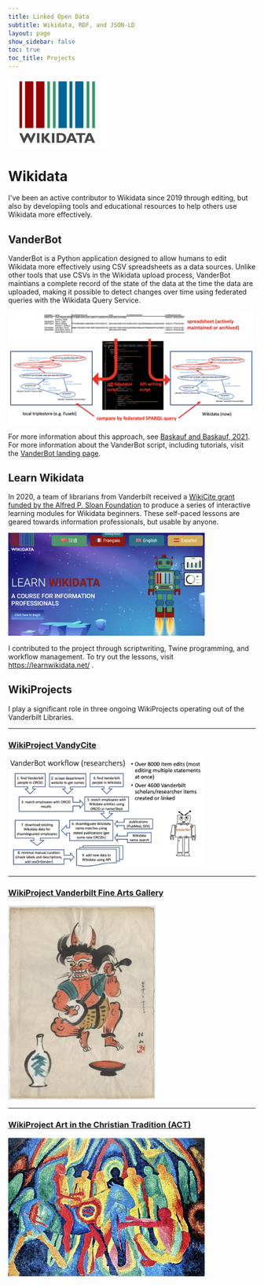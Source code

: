 ```yaml
---
title: Linked Open Data
subtitle: Wikidata, RDF, and JSON-LD
layout: page
show_sidebar: false
toc: true
toc_title: Projects
---
```


<img src="/img/wikidata-logo.png" alt="Wikidata logo" width="200"><br/>

# Wikidata

I've been an active contributor to Wikidata since 2019 through editing, but also by developiing tools and educational resources to help others use Wikidata more effectively.

## VanderBot

VanderBot is a Python application designed to allow humans to edit Wikidata more effectively using CSV spreadsheets as a data sources. Unlike other tools that use CSVs in the Wikidata upload process, VanderBot maintians a complete record of the state of the data at the time the data are uploaded, making it possible to detect changes over time using federated queries with the Wikidata Query Service.

<img src="/img/csv_to_graph.png" alt="CSV to graph conversion" width="500"><br/>

For more information about this approach, see [Baskauf and Baskauf, 2021](https://doi.org/10.3233/SW-210443). For more information about the VanderBot script, including tutorials, visit the [VanderBot landing page](http://vanderbi.lt/vanderbot). 

## Learn Wikidata

In 2020, a team of librarians from Vanderbilt received a [WikiCite grant funded by the Alfred P. Sloan Foundation](https://meta.wikimedia.org/wiki/Wikicite/grant/WikiCite_for_Librarians:_Interactive_Learning_Pathways_for_Information_Professionals) to produce a series of interactive learning modules for Wikidata beginners. These self-paced lessons are geared towards information professionals, but usable by anyone.

<img src="/img/learn_wikidata.png" alt="Learn Wikidata splash screen" width="400"><br/>

I contributed to the project through scriptwriting, Twine programming, and workflow management. To try out the lessons, visit <https://learnwikidata.net/> .

## WikiProjects

I play a significant role in three ongoing WikiProjects operating out of the Vanderbilt Libraries.

------

### [WikiProject VandyCite](https://www.wikidata.org/wiki/Wikidata:WikiProject_VandyCite) 

<img src="/img/vandycite_workflow.png" alt="researcher input workflow" width="400">

------

### [WikiProject Vanderbilt Fine Arts Gallery](https://www.wikidata.org/wiki/Wikidata:WikiProject_Vanderbilt_Fine_Arts_Gallery)

<img src="/img/Demon_Playing_a_Samisen,_With_Wine_Bottle_and_Drinking_Cup_in_Foreground_-_Vanderbilt_Fine_Arts_Gallery_-_1992.253.tif.jpg" alt="Demon Playing a Samisen" width="300">

------

### [WikiProject Art in the Christian Tradition (ACT)](https://www.wikidata.org/wiki/Wikidata:WikiProject_Art_in_the_Christian_Tradition_(ACT)) 

<img src="/img/640px-Wilhelm_Morgner_001.jpg" alt="Entry into Jerusalem" width="400">
